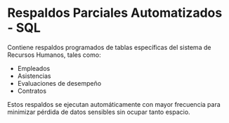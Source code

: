 # Respaldos Parciales Automatizados - SQL

Contiene respaldos programados de tablas específicas del sistema de Recursos Humanos, tales como:

- Empleados
- Asistencias
- Evaluaciones de desempeño
- Contratos

Estos respaldos se ejecutan automáticamente con mayor frecuencia para minimizar pérdida de datos sensibles sin ocupar tanto espacio.
